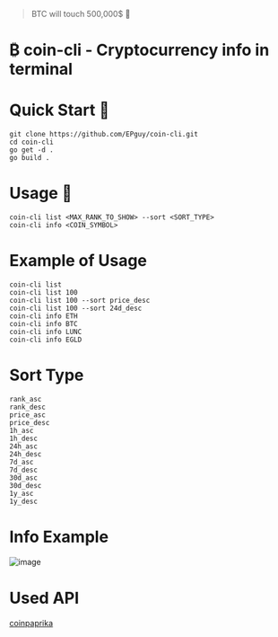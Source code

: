 > BTC will touch 500,000$ 🚀
# ₿ coin-cli - Cryptocurrency  info in terminal
# Quick Start 🚀
```git clone https://github.com/EPguy/coin-cli.git``` <br>
```cd coin-cli```<br>
```go get -d .```<br>
```go build .```

# Usage 🧩
```coin-cli list <MAX_RANK_TO_SHOW> --sort <SORT_TYPE>```<br>
```coin-cli info <COIN_SYMBOL>```<br>

# Example of Usage
```coin-cli list```<br>
```coin-cli list 100```<br>
```coin-cli list 100 --sort price_desc```<br>
```coin-cli list 100 --sort 24d_desc```<br>
```coin-cli info ETH```<br>
```coin-cli info BTC```<br>
```coin-cli info LUNC```<br>
```coin-cli info EGLD```

# Sort Type
```rank_asc```<br>
```rank_desc```<br>
```price_asc```<br>
```price_desc```<br>
```1h_asc```<br>
```1h_desc```<br>
```24h_asc```<br>
```24h_desc```<br>
```7d_asc```<br>
```7d_desc```<br>
```30d_asc```<br>
```30d_desc```<br>
```1y_asc```<br>
```1y_desc```<br>

# Info Example
![image](https://github.com/EPguy/coin-cli/assets/36794920/f44598ea-76e2-4aa3-8b83-360631b34e5e)

# Used API
[coinpaprika](https://api.coinpaprika.com/)
